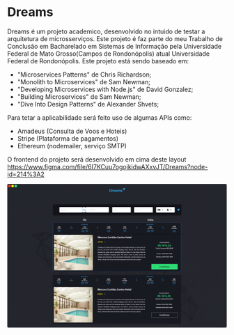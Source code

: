 # Dreams
Dreams é um projeto academico, desenvolvido no intuido de testar a arquitetura de microsserviços. Este projeto é faz parte do meu Trabalho de Conclusão em Bacharelado em Sistemas de Informação pela Universidade Federal de Mato Grosso(Campos de Rondonópolis) atual Universidade Federal de Rondonópolis.
Este projeto está sendo baseado em:  
* "Microservices Patterns" de Chris Richardson; 
* "Monolith to Microservices" de Sam Newman;
* "Developing Microservices with Node.js" de David Gonzalez;
*  "Building Microservices" de Sam Newman;
*  "Dive Into Design Patterns" de Alexander Shvets;

Para tetar a aplicabilidade será feito uso de algumas APIs como:
* Amadeus (Consulta de Voos e Hoteis)
* Stripe (Plataforma de pagamentos)
* Ethereum (nodemailer, serviço SMTP)

O frontend do projeto será desenvolvido em cima deste layout https://www.figma.com/file/6I7KCuu7ogojkidwAXxvJT/Dreams?node-id=214%3A2

![Dreams](./common/assets/ui.png)